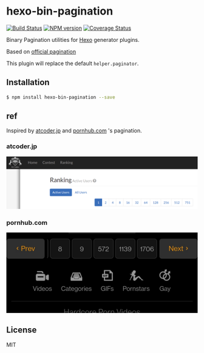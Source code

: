 # hexo-bin-pagination

[![Build Status](https://travis-ci.org/cromarmot/hexo-bin-pagination.svg?branch=master)](https://travis-ci.org/cromarmot/hexo-bin-pagination)
[![NPM version](https://badge.fury.io/js/hexo-bin-pagination.svg)](https://www.npmjs.com/package/hexo-bin-pagination)
[![Coverage Status](https://img.shields.io/coveralls/CroMarmot/hexo-bin-pagination.svg)](https://coveralls.io/r/CroMarmot/hexo-bin-pagination?branch=master)

Binary Pagination utilities for [Hexo] generator plugins.

Based on [official pagination](https://github.com/hexojs/hexo/blob/2acded631448f36fafa9ac8d80bb9fcb73f74bb1/lib/plugins/helper/paginator.js)

This plugin will replace the default `helper.paginator`.

## Installation

``` bash
$ npm install hexo-bin-pagination --save
```
## ref

Inspired by [atcoder.jp](https://atcoder.jp) and [pornhub.com](https://pornhub.com) 's pagination.

### atcoder.jp

![atcoder.jp pagination](./img/atcoder.png)

### pornhub.com

![pornhub.com pagination](./img/pornhub.jpg)

## License

MIT

[Hexo]: http://hexo.io/
